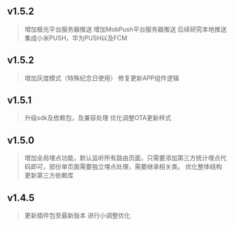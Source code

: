 ## v1.5.2
> 增加极光平台服务器推送
> 增加MobPush平台服务器推送
> 后续研究本地推送
> 集成小米PUSH，华为PUSH以及FCM

## v1.5.2
> 增加灰度模式（特殊纪念日使用）
> 修复更新APP组件逻辑

## v1.5.1
> 升级sdk及依赖包，及兼容处理
> 优化调整OTA更新样式

## v1.5.0
> 增加全局埋点功能，默认监听所有路由页面，只需要添加第三方统计埋点代码即可，部份单页面需要独立埋点处理，需要继承相关类。
> 优化整体结构
> 更新第三方依赖库

## v1.4.5
> 更新插件包至最新版本
> 进行小调整优化

